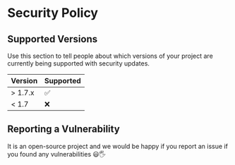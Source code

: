 # Security Policy

## Supported Versions

Use this section to tell people about which versions of your project are
currently being supported with security updates.

| Version | Supported          |
| ------- | ------------------ |
| > 1.7.x   | :white_check_mark: |
| < 1.7   | :x:                |

## Reporting a Vulnerability

It is an open-source project and we would be happy if you report an issue if you found any vulnerabilities 😃🖐️
